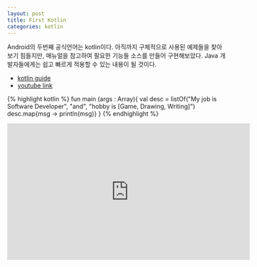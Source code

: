 ```yaml
---
layout: post
title: First Kotlin
categories: kotlin
---
```


Android의 두번째 공식언어는 kotlin이다.
아직까지 구체적으로 사용된 예제들을 찾아보기 힘들지만, 매뉴얼을 참고하여 필요한 기능들 소스를 만들어 
구현해보았다. Java 개발자들에게는 쉽고 빠르게 적용할 수 있는 내용이 될 것이다. 

- [kotlin guide](https://github.com/VintageAppMaker/FirstKotlin)
- [youtube link](https://www.youtube.com/watch?v=6CcMQW6iFEw&list=PLRMWteUGYj2WsOL8hwaN_qgM3VohfaVY3)


{% highlight kotlin %} 
fun main (args : Array<String>){
    val desc = listOf("My job is Software Developer", 
                     "and", 
                     "hobby is [Game, Drawing, Writing]")
    desc.map{msg -> println(msg)}
}
{% endhighlight %}



<iframe width="560" height="315" src="https://www.youtube.com/embed/ktJhBjvin2Q" title="YouTube video player" frameborder="0" allow="accelerometer; autoplay; clipboard-write; encrypted-media; gyroscope; picture-in-picture" allowfullscreen></iframe>